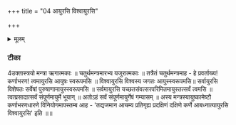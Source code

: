 +++
title = "04 आयुरसि विश्वायुरसि"

+++
<details><summary>मूलम्</summary>

आयु॑रसि वि॒श्वायु॑रसि ।  
स॒र्वायु॑रसि॒ सर्व॒मायु॑रसि ।  
सर्व॑म्म॒ आयु॑र्भूयात् ।  
सर्व॒मायु॑र्गेषम् ।  


</details>

### टीका
4उक्तास्त्रयो मन्त्रा ऋगात्मकाः ॥ चतुर्थमन्त्रमारभ्य यजुरात्मकाः ॥ तत्रैतं चतुर्थमन्त्रमाह - हे प्रवर्ताख्य! कर्णाभरण! त्वमायुरसि आयुषः स्वरूपमसि ॥ विश्वायुरसि विश्वस्य जगतः आयुस्स्वरूपमसि॥ सर्वायुरसि विशेषतः सर्वेषां पुरुषाणामायुस्स्वरूपमसि ॥ सर्वमायुरसि यच्छतसंवत्सरपरिमितमायुस्तत्सर्वं त्वमसि ॥ त्वत्प्रसादात्सर्वं संपूर्णमायुर्मे भूयान् ॥ अतोऽहं सर्वं संपूर्णमायुर्गेषं गम्यासम् ॥ अस्य मन्त्रस्यायुष्कामेष्टौ कर्णाभरणधारणे विनियोगमापस्तम्ब आह - 'तद्यजमान आचम्य प्रतिगृह्य प्रदक्षिणं दक्षिणे कर्णे आबध्नात्यायुरसि विश्वायुरसि' इति ॥॥

